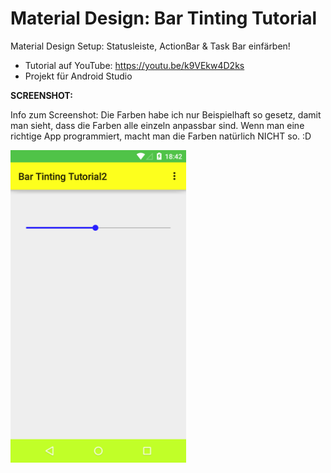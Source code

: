 # Material Design: Bar Tinting Tutorial
Material Design Setup: Statusleiste, ActionBar &amp; Task Bar einfärben!

- Tutorial auf YouTube: https://youtu.be/k9VEkw4D2ks
- Projekt für Android Studio

<b>SCREENSHOT:</b>

Info zum Screenshot: Die Farben habe ich nur Beispielhaft so gesetz, damit man sieht, dass die Farben alle einzeln anpassbar sind. Wenn man eine richtige App programmiert, macht man die Farben natürlich NICHT so. :D

<img src="https://github.com/derAndroidPro/MaterialDesign_BarTinting_Tutorial/blob/master/device-2015-07-12-204227.png" height="500px"/>

